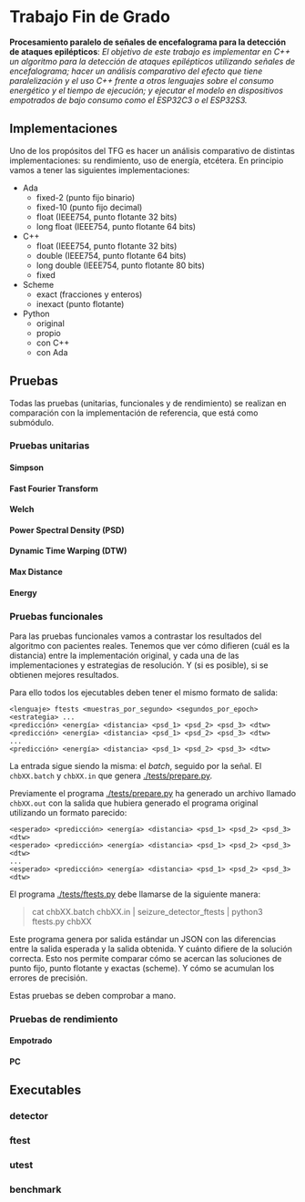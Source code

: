 Trabajo Fin de Grado
====================
**Procesamiento paralelo de señales de encefalograma para la detección de
ataques epilépticos**: _El objetivo de este trabajo es implementar en C++ un
algoritmo para la detección de ataques epilépticos utilizando señales de
encefalograma; hacer un análisis comparativo del efecto que tiene
paralelización y el uso C++ frente a otros lenguajes sobre el consumo
energético y el tiempo de ejecución; y ejecutar el modelo en dispositivos
empotrados de bajo consumo como el ESP32C3 o el ESP32S3._

## Implementaciones
Uno de los propósitos del TFG es hacer un análisis comparativo de distintas
implementaciones: su rendimiento, uso de energía, etcétera. En principio vamos
a tener las siguientes implementaciones:

* Ada
  - fixed-2 (punto fijo binario)
  - fixed-10 (punto fijo decimal)
  - float (IEEE754, punto flotante 32 bits)
  - long float (IEEE754, punto flotante 64 bits)
* C++
  - float (IEEE754, punto flotante 32 bits)
  - double (IEEE754, punto flotante 64 bits)
  - long double (IEEE754, punto flotante 80 bits)
  - fixed
* Scheme
  - exact (fracciones y enteros)
  - inexact (punto flotante)
* Python
  - original
  - propio
  - con C++
  - con Ada

## Pruebas
Todas las pruebas (unitarias, funcionales y de rendimiento) se realizan en
comparación con la implementación de referencia, que está como submódulo.

### Pruebas unitarias
#### Simpson
#### Fast Fourier Transform
#### Welch
#### Power Spectral Density (PSD)
#### Dynamic Time Warping (DTW)
#### Max Distance
#### Energy

### Pruebas funcionales
Para las pruebas funcionales vamos a contrastar los resultados del algoritmo
con pacientes reales. Tenemos que ver cómo difieren (cuál es la distancia)
entre la implementación original, y cada una de las implementaciones y
estrategias de resolución. Y (si es posible), si se obtienen mejores
resultados.

Para ello todos los ejecutables deben tener el mismo formato de salida:

```plain
<lenguaje> ftests <muestras_por_segundo> <segundos_por_epoch> <estrategia> ...
<predicción> <energía> <distancia> <psd_1> <psd_2> <psd_3> <dtw>
<predicción> <energía> <distancia> <psd_1> <psd_2> <psd_3> <dtw>
...
<predicción> <energía> <distancia> <psd_1> <psd_2> <psd_3> <dtw>
```

La entrada sigue siendo la misma: el _batch_, seguido por la señal. El
`chbXX.batch` y `chbXX.in` que genera [./tests/prepare.py](prepare.py).

Previamente el programa [./tests/prepare.py](prepare.py) ha generado un archivo
llamado `chbXX.out` con la salida que hubiera generado el programa original
utilizando un formato parecido:

```plain
<esperado> <predicción> <energía> <distancia> <psd_1> <psd_2> <psd_3> <dtw>
<esperado> <predicción> <energía> <distancia> <psd_1> <psd_2> <psd_3> <dtw>
...
<esperado> <predicción> <energía> <distancia> <psd_1> <psd_2> <psd_3> <dtw>
```

El programa [./tests/ftests.py](ftests.py) debe llamarse de la siguiente
manera:

> cat chbXX.batch chbXX.in | seizure_detector_ftests | python3 ftests.py chbXX

Este programa genera por salida estándar un JSON con las diferencias entre la
salida esperada y la salida obtenida. Y cuánto difiere de la solución correcta.
Esto nos permite comparar cómo se acercan las soluciones de punto fijo, punto
flotante y exactas (scheme). Y cómo se acumulan los errores de precisión.

Estas pruebas se deben comprobar a mano.


### Pruebas de rendimiento
#### Empotrado
#### PC

## Executables
### detector
### ftest
### utest

### benchmark
